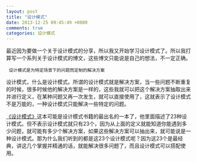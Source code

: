 ```yaml
---
layout: post
title: "设计模式"
date: 2013-12-25 09:45:49 +0800
comments: true
categories: 设计模式
---
```

最近因为要做一个关于设计模式的分享，所以我又开始学习设计模式了。所以我打算写一个系列关于设计模式的博文，这些博文只能说是自己的想法，不一定正确。<!-- more -->

     设计模式是为特定场景下的问题而定制的解决方案


设计模式，什么是设计模式。所谓的设计模式就是解决方案，当一些问题不断重复的时候，很多时候他的解决方案是一样的，这些我就可以把这个解决方案抽取出来并进行定义，在某种问题又再一次发生，就可以直接使用了，这就表示了设计模式不是万能的，一种设计模式只能解决一些特定的问题。

[《设计模式》](http://www.amazon.cn/gp/product/B001130JN8/ref=as_li_tf_tl?ie=UTF8&camp=536&creative=3200&creativeASIN=B001130JN8&linkCode=as2&tag=robinwu-23)这本可能是设计模式书籍的最出名的一本了，他里面描述了23种设计模式。但不表示设计模式就只有23个，因为从上面的定义就能知道你能遇到多少问题，就可能有多少个解决方案，如果这些解决方案可以抽出来，就可能说是一种设计模式。那为什么我们听到的都是这23个设计模式呢？因为这23个是最经典，讲这几个掌握并精通的话，就能解决很多问题了，而且设计模式可以搭配使用。